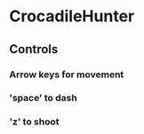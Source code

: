 # CrocadileHunter

<h2> Controls </h2>
<h3> Arrow keys for movement </h3>
<h3> 'space' to dash </h3>
<h3> 'z' to shoot </h3>
